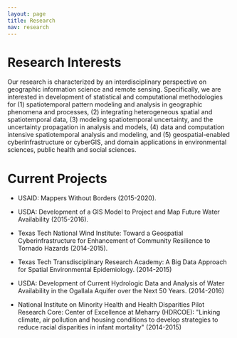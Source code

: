 ```yaml
---
layout: page
title: Research
nav: research
---
```


<!--<div class="col-xs-12 col-md-12 resobj" markdown="1"> -->

# Research Interests
Our research is characterized by an interdisciplinary perspective on
geographic information science and remote sensing. Specifically, we are
interested in development of statistical and computational methodologies
for (1) spatiotemporal pattern modeling and analysis in geographic
phenomena and processes, (2) integrating heterogeneous spatial and
spatiotemporal data, (3) modeling spatiotemporal uncertainty, and the
uncertainty propagation in analysis and models, (4) data and computation
intensive spatiotemporal analysis and modeling, and (5) geospatial-enabled
cyberinfrastructure or cyberGIS, and domain applications in environmental
sciences, public health and social sciences. 
<!--</div> -->

<!--<div class="col-xs-12 col-md-12 resobj" markdown="1"> -->

# Current Projects 

+ USAID: Mappers Without Borders (2015-2020).

+ USDA: Development of a GIS Model to Project and Map Future Water Availability (2015-2016).

+ Texas Tech National Wind Institute: Toward a Geospatial Cyberinfrastructure for Enhancement of Community Resilience to Tornado Hazards (2014-2015).

+ Texas Tech Transdisciplinary Research Academy: A Big Data Approach for Spatial Environmental Epidemiology. (2014-2015)

+ USDA: Development of Current Hydrologic Data and Analysis of Water Availability in the Ogallala Aquifer over the Next 50 Years. (2014-2016)

+ National Institute on Minority Health and Health Disparities Pilot
Research Core: Center of Excellence at Meharry (HDRCOE): "Linking climate,
air pollution and housing conditions to develop strategies to reduce racial
disparities in infant mortality" (2014-2015)
<!--</div> -->
